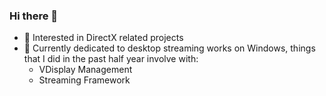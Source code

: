 ### Hi there 👋

<!--
**Siberiawind/Siberiawind** is a ✨ _special_ ✨ repository because its `README.md` (this file) appears on your GitHub profile.

Here are some ideas to get you started:

- 🔭 I’m currently working on ...
- 🌱 I’m currently learning ...
- 👯 I’m looking to collaborate on ...
- 🤔 I’m looking for help with ...
- 💬 Ask me about ...
- 📫 How to reach me: ...
- 😄 Pronouns: ...
- ⚡ Fun fact: ...
-->

- 🔭 Interested in DirectX related projects
- 🌱 Currently dedicated to desktop streaming works on Windows, things that I did in the past half year involve with:
  - VDisplay Management
  - Streaming Framework
